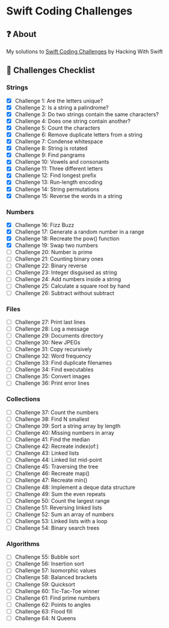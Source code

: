# Swift Coding Challenges

## :question: About
My solutions to [Swift Coding Challenges](https://www.hackingwithswift.com/store/swift-coding-challenges) by Hacking With Swift

## :blue_book: Challenges Checklist
### Strings
- [X] Challenge 1: Are the letters unique?
- [X] Challenge 2: Is a string a palindrome?
- [X] Challenge 3: Do two strings contain the same characters?
- [X] Challenge 4: Does one string contain another?
- [X] Challenge 5: Count the characters
- [X] Challenge 6: Remove duplicate letters from a string
- [X] Challenge 7: Condense whitespace
- [X] Challenge 8: String is rotated
- [X] Challenge 9: Find pangrams
- [X] Challenge 10: Vowels and consonants
- [X] Challenge 11: Three different letters
- [X] Challenge 12: Find longest prefix
- [X] Challenge 13: Run-length encoding
- [X] Challenge 14: String permutations
- [X] Challenge 15: Reverse the words in a string

### Numbers 
- [X] Challenge 16: Fizz Buzz
- [X] Challenge 17: Generate a random number in a range
- [X] Challenge 18: Recreate the pow() function
- [X] Challenge 19: Swap two numbers
- [ ] Challenge 20: Number is prime
- [ ] Challenge 21: Counting binary ones
- [ ] Challenge 22: Binary reverse
- [ ] Challenge 23: Integer disguised as string
- [ ] Challenge 24: Add numbers inside a string
- [ ] Challenge 25: Calculate a square root by hand
- [ ] Challenge 26: Subtract without subtract

### Files
- [ ] Challenge 27: Print last lines
- [ ] Challenge 28: Log a message
- [ ] Challenge 29: Documents directory
- [ ] Challenge 30: New JPEGs
- [ ] Challenge 31: Copy recursively
- [ ] Challenge 32: Word frequency
- [ ] Challenge 33: Find duplicate filenames
- [ ] Challenge 34: Find executables
- [ ] Challenge 35: Convert images
- [ ] Challenge 36: Print error lines

### Collections
- [ ] Challenge 37: Count the numbers
- [ ] Challenge 38: Find N smallest
- [ ] Challenge 39: Sort a string array by length
- [ ] Challenge 40: Missing numbers in array
- [ ] Challenge 41: Find the median
- [ ] Challenge 42: Recreate index(of:)
- [ ] Challenge 43: Linked lists
- [ ] Challenge 44: Linked list mid-point
- [ ] Challenge 45: Traversing the tree
- [ ] Challenge 46: Recreate map()
- [ ] Challenge 47: Recreate min()
- [ ] Challenge 48: Implement a deque data structure
- [ ] Challenge 49: Sum the even repeats
- [ ] Challenge 50: Count the largest range
- [ ] Challenge 51: Reversing linked lists
- [ ] Challenge 52: Sum an array of numbers
- [ ] Challenge 53: Linked lists with a loop
- [ ] Challenge 54: Binary search trees

### Algorithms
- [ ] Challenge 55: Bubble sort
- [ ] Challenge 56: Insertion sort
- [ ] Challenge 57: Isomorphic values
- [ ] Challenge 58: Balanced brackets
- [ ] Challenge 59: Quicksort
- [ ] Challenge 60: Tic-Tac-Toe winner
- [ ] Challenge 61: Find prime numbers
- [ ] Challenge 62: Points to angles
- [ ] Challenge 63: Flood fill
- [ ] Challenge 64: N Queens
